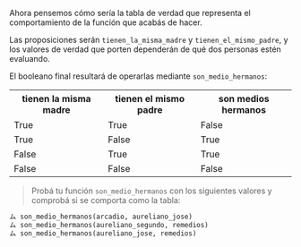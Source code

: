 Ahora pensemos cómo sería la tabla de verdad que representa el comportamiento de la función que acabás de hacer.

Las proposiciones serán `tienen_la_misma_madre` y `tienen_el_mismo_padre`, y los valores de verdad que porten dependerán de qué dos personas estén evaluando.

El booleano final resultará de operarlas mediante `son_medio_hermanos`:

<table class="table table-striped table-bordered table-condensed text-center">
  <tr>
    <th class ="text-center" style="padding: 5px 8px">tienen la misma madre</th>
    <th class ="text-center" style="padding: 5px 8px">tienen el mismo padre</th>
    <th class ="text-center" style="padding: 5px 8px">son medios hermanos</th>
  </tr>
  <tr>
    <td>True</td>
    <td>True</td>
    <td>False</td>
  </tr>
  <tr>
    <td>True</td>
    <td>False</td>
    <td>True</td>
  </tr>
  <tr>
    <td>False</td>
    <td>True</td>
    <td>True</td>
  </tr>
  <tr>
    <td>False</td>
    <td>False</td>
    <td>False</td>
  </tr>
</table>

> Probá tu función `son_medio_hermanos` con los siguientes valores y comprobá si se comporta como la tabla:
>
```python
ム son_medio_hermanos(arcadio, aureliano_jose)
ム son_medio_hermanos(aureliano_segundo, remedios)
ム son_medio_hermanos(aureliano_jose, remedios)
```